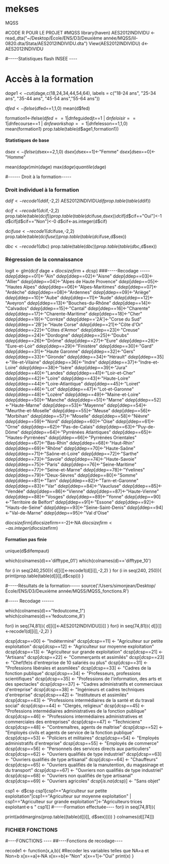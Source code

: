 # mekses
MQSS

#CODE R POUR LE PROJET
#MQSS
library(haven)
AES2012INDIVIDU <- read_dta("~/Desktop/École/ENS/D3/Deuxième année/MQSS/lil-0820.dta/Stata/AES2012INDIVIDU.dta")
View(AES2012INDIVIDU)
d<-AES2012INDIVIDU

#-----Statistiques flash INSEE ----
  
# Accès à la formation
d$age1<-cut(d$age,c(18,24,34,44,54,64), labels = c("18-24 ans", "25-34 ans", "35-44 ans", "45-54 ans","55-64 ans"))


d$fed<-ifelse(d$fed==1,1,0)
mean(d$fed)

formation1<-ifelse(d$fed==1 | d$nfeguidedjt==1 | d$nfeloisir==1 | d$nfecourse==1 | d$nfeworkshop==1 |d$nfelesson==1,1,0)
mean(formation1)
prop.table(table(d$age1,formation1))


#### Statistiques de base

d$sex<- ifelse(d$sex==2,1,0)
d$sex[d$sex==1]<-"Femme"
d$sex[d$sex==0]<-"Homme"

mean(d$age)
min(d$age)
max(d$age)
quantile(d$age)


#------ Droit à la formation-----
  ### Droit individuel à la formation
d$dif<-recode1(d$dif,-2,2)
AES2012INDIVIDU$dif
prop.table(table(d$dif))

d$cif<-recode1(d$cif,-2,2)
prop.table(table(d$cif))
prop.table(table(d$cifuse,d$sex))
d$cif[d$cif=="Oui"]<-1
d$cif[d$cif=="Non"]<-0
d$cif<-as.integer(d$cif)

d$cifuse <- recode1(d$cifuse,-2,2)
prop.table(table(d$cifuse))
prop.table(table(d$cifuse,d$sex))

d$bc<-recode1(d$bc)
prop.table(table(d$bc))
prop.table(table(d$bc,d$sex))

  ### Régression de la connaissance
logit <- glm(d$cif ~ d$age + d$locsizefirm + d$csp)
###-----Recodage -----
d$dep[d$dep==01]<-"Ain"
d$dep[d$dep==02]<-"Aisne"
d$dep[d$dep==03]<-"Allier"
d$dep[d$dep==04]<-"Alpes de Haute Provence"
d$dep[d$dep==05]<-"Hautes Alpes"
d$dep[d$dep==06]<-"Alpes-Maritimes"
d$dep[d$dep==07]<-"Ardèche"
d$dep[d$dep==08]<-"Ardennes"
d$dep[d$dep==09]<-"Ariège"
d$dep[d$dep==10]<-"Aube"
d$dep[d$dep==11]<-"Aude"
d$dep[d$dep==12]<-"Aveyron"
d$dep[d$dep==13]<-"Bouches-du-Rhône"
d$dep[d$dep==14]<-"Calvados"
d$dep[d$dep==15]<-"Cantal"
d$dep[d$dep==16]<-"Charente"
d$dep[d$dep==17]<-"Charente-Maritime"
d$dep[d$dep==18]<-"Cher"
d$dep[d$dep==19]<-"Corrèze"
d$dep[d$dep=='2A']<-"Corse du Sud"
d$dep[d$dep=='2B']<-"Haute Corse"
d$dep[d$dep==21]<-"Côte d'Or"
d$dep[d$dep==22]<-"Côtes d'Armor"
d$dep[d$dep==23]<-"Creuse"
d$dep[d$dep==24]<-"Dordogne"
d$dep[d$dep==25]<-"Doubs"
d$dep[d$dep==26]<-"Drôme"
d$dep[d$dep==27]<-"Eure"
d$dep[d$dep==28]<-"Eure-et-Loir"
d$dep[d$dep==29]<-"Finistère"
d$dep[d$dep==30]<-"Gard"
d$dep[d$dep==31]<-"Haute Garonne"
d$dep[d$dep==32]<-"Gers"
d$dep[d$dep==33]<-"Gironde"
d$dep[d$dep==34]<-"Hérault"
d$dep[d$dep==35]<-"Ille-et-Vilaine"
d$dep[d$dep==36]<-"Indre"
d$dep[d$dep==37]<-"Indre-et-Loire"
d$dep[d$dep==38]<-"Isère"
d$dep[d$dep==39]<-"Jura"
d$dep[d$dep==40]<-"Landes"
d$dep[d$dep==41]<-"Loir-et-Cher"
d$dep[d$dep==42]<-"Loire"
d$dep[d$dep==43]<-"Haute-Loire"
d$dep[d$dep==44]<-"Loire-Atlantique"
d$dep[d$dep==45]<-"Loiret"
d$dep[d$dep==46]<-"Lot"
d$dep[d$dep==47]<-"Lot-et-Garonne"
d$dep[d$dep==48]<-"Lozère"
d$dep[d$dep==49]<-"Maine-et-Loire"
d$dep[d$dep==50]<-"Manche"
d$dep[d$dep==51]<-"Marne"
d$dep[d$dep==52]<-"Haute-Marne"
d$dep[d$dep==53]<-"Mayenne"
d$dep[d$dep==54]<-"Meurthe-et-Moselle"
d$dep[d$dep==55]<-"Meuse"
d$dep[d$dep==56]<-"Morbihan"
d$dep[d$dep==57]<-"Moselle"
d$dep[d$dep==58]<-"Nièvre"
d$dep[d$dep==59]<-"Nord"
d$dep[d$dep==60]<-"Oise"
d$dep[d$dep==61]<-"Orne"
d$dep[d$dep==62]<-"Pas-de-Calais"
d$dep[d$dep==63]<-"Puy-de-Dôme"
d$dep[d$dep==64]<-"Pyrrénées Atlantiques"
d$dep[d$dep==65]<-"Hautes-Pyrrénées"
d$dep[d$dep==66]<-"Pyrrénées Orientales"
d$dep[d$dep==67]<-"Bas-Rhin"
d$dep[d$dep==68]<-"Haut-Rhin"
d$dep[d$dep==69]<-"Rhône"
d$dep[d$dep==70]<-"Haute-Saône"
d$dep[d$dep==71]<-"Saône-et-Loire"
d$dep[d$dep==72]<-"Sarthe"
d$dep[d$dep==73]<-"Savoie"
d$dep[d$dep==74]<-"Haute-Savoie"
d$dep[d$dep==75]<-"Paris"
d$dep[d$dep==76]<-"Seine-Maritime"
d$dep[d$dep==77]<-"Seine-et-Marne"
d$dep[d$dep==78]<-"Yvelines"
d$dep[d$dep==79]<-"Deux-Sèvres"
d$dep[d$dep==80]<-"Somme"
d$dep[d$dep==81]<-"Tarn"
d$dep[d$dep==82]<-"Tarn-et-Garonne"
d$dep[d$dep==83]<-"Var"
d$dep[d$dep==84]<-"Vaucluse"
d$dep[d$dep==85]<-"Vendée"
d$dep[d$dep==86]<-"Vienne"
d$dep[d$dep==87]<-"Haute-Vienne"
d$dep[d$dep==88]<-"Vosges"
d$dep[d$dep==89]<-"Yonne"
d$dep[d$dep==90]<-"Territoire de Belfort"
d$dep[d$dep==91]<-"Essone"
d$dep[d$dep==92]<-"Hauts-de-Seine"
d$dep[d$dep==93]<-"Seine-Saint-Denis"
d$dep[d$dep==94]<-"Val-de-Marne"
d$dep[d$dep==95]<-"Val d'Oise"
    
    
d$locsizefirm[d$locsizefirm==-2]<-NA
d$locsizefirm<-as.integer(d$locsizefirm)
          
          
          
          
#### Formation pas finie
unique(d$difempaut)

which(colnames(d)=='difftype_01')
which(colnames(d)=='difftype_10')

for (i in seq(240,250)){
  d[[i]]<-recode1(d[[i]],-2,2)
}
for (i in seq(240, 250)){  print(prop.table(table(d[[i]],d$csp)))
}




#-----Résultats de la formation-----
source('/Users/simonjean/Desktop/École/ENS/D3/Deuxième année/MQSS/MQSS_fonctions.R')

#----- Recodage ------

which(colnames(d)=="fedoutcome_1")
which(colnames(d)=='fedoutcome_8')

for(i in seq(74,81)){
  d[[i]]<-AES2012INDIVIDU[[i]]
}
for(i in seq(74,81)){
  d[[i]]<-recode1(d[[i]],-2,2)
}

d$csp[d$csp==00] <- "Indéterminé"
d$csp[d$csp==11] <- "Agriculteur sur petite exploitation"
d$csp[d$csp==12] <- "Agriculteur sur moyenne exploitation"
d$csp[d$csp==13] <- "Agriculteur sur grande exploitation"
d$csp[d$csp==21] <- "Artisans"
d$csp[d$csp==22] <- "Commerçants et assimilés"
d$csp[d$csp==23] <- "Chef(fe)s d'entreprise de 10 salariés ou plus"
d$csp[d$csp==31] <- "Professions libérales et assmilées"
d$csp[d$csp==33] <- "Cadres de la fonction publique"
d$csp[d$csp==34] <- "Professeurs, professions scientifiques"
d$csp[d$csp==35] <- "Professions de l'information, des arts et des spectacles"
d$csp[d$csp==37] <- "Cadres administratifs et commerciaux d'entreprise"
d$csp[d$csp==38] <- "Ingénieurs et cadres techniques d'entreprise"
d$csp[d$csp==42] <- "Instituteurs et assimilés"
d$csp[d$csp==43] <- "Professions intermédiaires de la santé et du travail social"
d$csp[d$csp==44] <- "Clergés, religieux"
d$csp[d$csp==45] <- "Professions intermédiaires administratives de la fonction publique"
d$csp[d$csp==46] <- "Professions intermédiaires administratives et commerciales des entreprises"
d$csp[d$csp==47] <- "Techniciens"
d$csp[d$csp==48] <- "Contremaîtres, agents de maîtrise"
d$csp[d$csp==52] <- "Employés civils et agents de service de la fonction publique"
d$csp[d$csp==53] <- "Policiers et militaires"
d$csp[d$csp==54] <- "Employés administratifs d'entreprise"
d$csp[d$csp==55] <- "Employés de commerce"
d$csp[d$csp==56] <- "Personnels des services directs aux particuliers"
d$csp[d$csp==62] <- "Ouvriers qualifiés de type industriel"
d$csp[d$csp==63] <- "Ouvriers qualifiés de type artisanal"
d$csp[d$csp==64] <- "Chauffeurs"
d$csp[d$csp==65] <- "Ouvriers qualifiés de la manutention, du magasinage et du transport"
d$csp[d$csp==67] <- "Ouvriers non qualifiés de type industriel"
d$csp[d$csp==68] <- "Ouvriers non qualifiés de type artisanal"
d$csp[d$csp==69] <- "Ouvriers agricoles"
d$csp[is.na(d$csp)] <- "Sans objet"

csp1 <- d$csp
csp1[csp1=="Agriculteur sur petite exploitation"|csp1=="Agriculteur sur moyenne exploitation" | csp1=="Agriculteur sur grande exploitation"]<-"Agriculteurs·trices exploitant·e·s "
csp1[]
#-----Formation effectuée----
for(i in seq(74,81)){

  print(addmargins(prop.table((table(d[[i]], d$sex)))))
}
colnames(d[[74]])



### FICHIER FONCTIONS
#----FONCTIONS ----
##----Fonctions de recodage----

recode1 <- function(x,a,b){
  #Recoder les variables telles que NA=a et Non=b
  x[x==a]<-NA
  x[x==b]<-"Non"
  x[x==1]<-"Oui"
  print(x)
}

